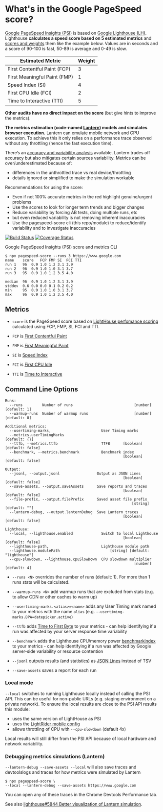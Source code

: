 # What's in the Google PageSpeed score?

[Google PageSpeed Insights (PSI)](https://developers.google.com/speed/pagespeed/insights/) is based on [Google Lighthouse (LH)](https://developers.google.com/web/tools/lighthouse/). Lighthouse **calculates a speed score based on 5 estimated metrics** and [scores and weights](https://github.com/GoogleChrome/lighthouse/blob/master/docs/scoring.md) them like the example below. Values are in seconds and a score of 90-100 is fast, 50-89 is average and 0-49 is slow.

| Estimated Metric             | Weight |
|------------------------------|--------|
| First Contentful Paint (FCP) |    3   | 
| First Meaningful Paint (FMP) |    1   | 
| Speed Index (SI)             |    4   | 
| First CPU Idle (FCI)         |    2   |
| Time to Interactive (TTI)    |    5   |

**Other audits have no direct impact on the score** (but give hints to improve the metrics).

**The metrics estimation (code-named [Lantern](https://github.com/GoogleChrome/lighthouse/blob/master/docs/lantern.md)) models and simulates browser execution.** Lantern can emulate mobile network and CPU execution. To achieve this it only relies on a performance trace observed without any throttling (hence the fast execution time).

There’s an [accuracy and variability analysis](https://docs.google.com/document/d/1BqtL-nG53rxWOI5RO0pItSRPowZVnYJ_gBEQCJ5EeUE/edit#) available. Lantern trades off accuracy but also mitigates certain sources variability. Metrics can be over/underestimated because of: 

* differences in the unthrottled trace vs real device/throttling
* details ignored or simplified to make the simulation workable

Recommendations for using the score:
* Even if not 100% accurate metrics in the red highlight genuine/urgent problems
* Use the scores to look for longer term trends and bigger changes
* Reduce variability by forcing AB tests, doing multiple runs, etc
* but even reduced variability is not removing inherent inaccuracies
* Use the pagespeed-score cli (this repo/module) to reduce/identify variability and to investigate inaccuracies










[![Build Status](https://travis-ci.org/csabapalfi/pagespeed-score.svg?branch=master)](https://travis-ci.org/csabapalfi/pagespeed-score/)
[![Coverage Status](https://coveralls.io/repos/github/csabapalfi/pagespeed-score/badge.svg?2)](https://coveralls.io/github/csabapalfi/pagespeed-score)

Google PageSpeed Insights (PSI) score and metrics CLI

```
$ npx pagespeed-score --runs 3 https://www.google.com
name  	score	FCP	FMP	SI	FCI	TTI
run 1 	96	0.9	1.0	1.2	3.1	3.9
run 2 	96	0.9	1.0	1.0	3.1	3.7
run 3 	95	0.9	1.0	1.2	3.5	4.0

median	96	0.9	1.0	1.2	3.1	3.9
stddev	0.6	0.0	0.0	0.1	0.2	0.2
min   	95	0.9	1.0	1.0	3.1	3.7
max   	96	0.9	1.0	1.2	3.5	4.0
```

## Metrics

* `score` is the PageSpeed score based on [LightHouse perfomance scoring](https://github.com/GoogleChrome/lighthouse/blob/master/docs/scoring.md) calculated using FCP, FMP, SI, FCI and TTI.

* `FCP` is [First Contentful Paint](https://github.com/csabapalfi/awesome-web-performance-metrics#first-contentful-paint-fcp)

* `FMP` is [First Meaningful Paint](https://github.com/csabapalfi/awesome-web-performance-metrics#first-meaningful-paint-fmp)

* `SI` is [Speed Index](https://github.com/csabapalfi/awesome-web-performance-metrics#speed-index)

* `FCI` is [First CPU Idle](https://github.com/csabapalfi/awesome-web-performance-metrics#first-cpu-idle)

* `TTI` is [Time to Interactive](https://github.com/csabapalfi/awesome-web-performance-metrics#time-to-interactive-tti)

## Command Line Options

```
Runs:
  --runs         Number of runs                            [number] [default: 1]
  --warmup-runs  Number of warmup runs                     [number] [default: 0]

Additional metrics:
  --usertiming-marks,                       User Timing marks
  --metrics.userTimingMarks                                        [default: {}]
  --ttfb, --metrics.ttfb                    TTFB      [boolean] [default: false]
  --benchmark, --metrics.benchmark          Benchmark index
                                                      [boolean] [default: false]

Output:
  --jsonl, --output.jsonl                 Output as JSON Lines
                                                      [boolean] [default: false]
  --save-assets, --output.saveAssets      Save reports and traces
                                                      [boolean] [default: false]
  --file-prefix, --output.filePrefix      Saved asset file prefix
                                                          [string] [default: ""]
  --lantern-debug, --output.lanternDebug  Save Lantern traces
                                                      [boolean] [default: false]

Lighthouse:
  --local, --lighthouse.enabled             Switch to local Lighthouse
                                                      [boolean] [default: false]
  --lighthouse-path,                        Lighthouse module path
  --lighthouse.modulePath                       [string] [default: "lighthouse"]
  --cpu-slowdown, --lighthouse.cpuSlowDown  CPU slowdown multiplier
                                                           [number] [default: 4]

```

* `--runs <N>` overrides the number of runs (default: 1). For more than 1 runs stats will be calculated.

* `--warmup-runs <N>` add warmup runs that are excluded from stats (e.g. to allow CDN or other caches to warm up)

* `--usertiming-marks.<alias>=<name>` adds any User Timing mark named to your metrics with the name `alias` (e.g. `--usertiming-marks.DPA=datepicker.active`)

* `--ttfb` adds [Time to First Byte](https://developers.google.com/web/tools/lighthouse/audits/ttfb) to your metrics - can help identifying if a run was affected by your server response time variability

* `--benchmark` adds the Lighthouse CPU/memory power [benchmarkIndex](https://github.com/GoogleChrome/lighthouse/blob/master/lighthouse-core/lib/page-functions.js#L128-L154) to your metrics - can help identifying if a run was affected by Google server-side variability or resource contention

* `--jsonl` outputs results (and statistics) as [JSON Lines](http://jsonlines.org/) instead of TSV

* `--save-assets` saves a report for each run

### Local mode

`--local` switches to running Lighthouse locally instead of calling the PSI API. This can be useful for non-public URLs (e.g. staging environment on a private network). To ensure the local results are close to the PSI API results this module:

  * uses the same version of LightHouse as PSI
  * uses the [LightRider mobile config](https://github.com/GoogleChrome/lighthouse/blob/master/lighthouse-core/config/lr-mobile-config.js)
  * allows throttling of CPU with `--cpu-slowdown` (default 4x)

Local results will still differ from the PSI API because of local hardware and network variability.

### Debugging metrics simulations (Lantern)

`--lantern-debug --save-assets --local` will also save traces and devtoolslogs and traces for how metrics were simulated by Lantern

```
$ npx pagespeed-score \
--local --lantern-debug --save-assets https://www.google.com
```

You can open any of these traces in the Chrome Devtools Performance tab. 

See also [lighthouse#5844 Better visualization of Lantern simulation](https://github.com/GoogleChrome/lighthouse/issues/5844).
